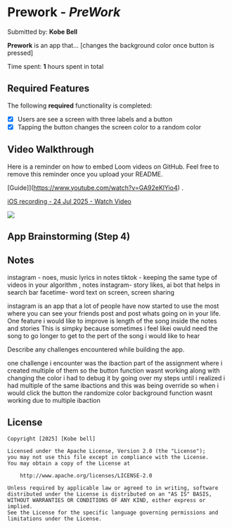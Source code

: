 # Prework - *PreWork*

Submitted by: **Kobe Bell**

**Prework** is an app that... [changes the background color once button is pressed] 

Time spent: **1** hours spent in total

## Required Features

The following **required** functionality is completed:

- [x] Users are see a screen with three labels and a button
- [x] Tapping the button changes the screen color to a random color
 
## Video Walkthrough

Here is a reminder on how to embed Loom videos on GitHub. Feel free to remove this reminder once you upload your README. 

[Guide]](https://www.youtube.com/watch?v=GA92eKlYio4) .

<div>
    <a href="https://www.loom.com/share/3c379cf28aaa416db3aae41a6ee7fa8c">
      <p>iOS recording - 24 Jul 2025 - Watch Video</p>
    </a>
    <a href="https://www.loom.com/share/3c379cf28aaa416db3aae41a6ee7fa8c">
      <img style="max-width:300px;" src="https://cdn.loom.com/sessions/thumbnails/3c379cf28aaa416db3aae41a6ee7fa8c-6453b68489bdf9d6-full-play.gif">
    </a>
  </div>

## App Brainstorming (Step 4)

## Notes
instagram - noes, music lyrics in notes 
tiktok - keeping the same type of videos in your algorithm , notes 
instagram- story likes, ai bot that helps in search bar
facetime- word text on screen, screen sharing 

instagram is an app that a lot of people have now started to use the most where you can see your friends post and post whats going on in your life. One feature i would like to improve is length of the song inside the notes and stories This is simpky because sometimes i feel likei owuld need the song to go longer to get to the pert of the song i would like to hear 

Describe any challenges encountered while building the app.

one challenge i encounter was the ibaction part of the assignment where i created multiple of them so the button function wasnt working along with changing the color i had to debug it by going over my steps until i realized i had multiple of the same ibactions and this was being override so when i would click the button the randomize color background function wasnt working due to multiple ibaction

## License

    Copyright [2025] [Kobe bell]

    Licensed under the Apache License, Version 2.0 (the "License");
    you may not use this file except in compliance with the License.
    You may obtain a copy of the License at

        http://www.apache.org/licenses/LICENSE-2.0

    Unless required by applicable law or agreed to in writing, software
    distributed under the License is distributed on an "AS IS" BASIS,
    WITHOUT WARRANTIES OR CONDITIONS OF ANY KIND, either express or implied.
    See the License for the specific language governing permissions and
    limitations under the License.
